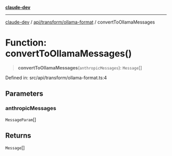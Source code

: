 [**claude-dev**](../../../../README.md)

***

[claude-dev](../../../../README.md) / [api/transform/ollama-format](../README.md) / convertToOllamaMessages

# Function: convertToOllamaMessages()

> **convertToOllamaMessages**(`anthropicMessages`): `Message`[]

Defined in: src/api/transform/ollama-format.ts:4

## Parameters

### anthropicMessages

`MessageParam`[]

## Returns

`Message`[]
